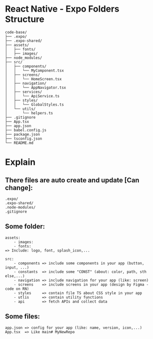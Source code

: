 # React Native - Expo Folders Structure
~~~ssh
code-base/
├── .expo/
├── .expo-shared/
├── assets/
│   ├── fonts/
│   ├── images/
├── node_modules/
├── src/
│   ├── components/
│   │   └── MyComponent.tsx
│   ├── screens/
│   │   └── HomeScreen.tsx
│   ├── navigation/
│   │   └── AppNavigator.tsx
│   ├── services/
│   │   └── ApiService.ts
│   ├── styles/
│   │   └── GlobalStyles.ts
│   └── utils/
│       └── helpers.ts
├── .gitignore
├── App.tsx
├── app.json
├── babel.config.js
├── package.json
├── tsconfig.json
└── README.md
~~~

# Explain

## There files are auto create and update [Can change]:
    .expo/
    .expo-shared/
    .node-modules/
    .gitignore

## Some folder:
    assets:
        - images:
        - fonts:
    => Include: logo, font, splash_icon,...

    src:
        - components => include some components in your app (button, input, ...)
        - constants  => include some "CONST" (about: color, path, sth else,...)
        - navigation => include navigation for your app (like: screen)
        - screens    => include screens in your app (design by Figma - code on RN)
        - styles     => contain file TS about CSS style in your app
        - utlis      => contain utility functions
        - api        => fetch APIs and collect data

## Some files:
    app.json => config for your app (like: name, version, icon,...)
    App.tsx  => Like main# MyNewRepo
